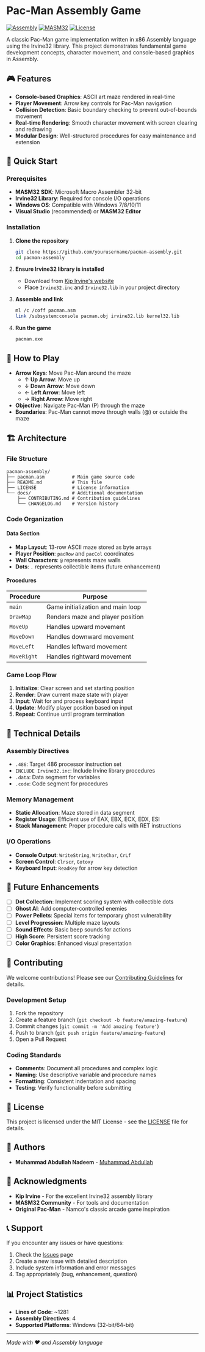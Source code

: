 # Pac-Man Assembly Game

[![Assembly](https://img.shields.io/badge/Assembly-x86-blue.svg)](https://en.wikipedia.org/wiki/X86_assembly_language)
[![MASM32](https://img.shields.io/badge/MASM32-Compatible-green.svg)](http://www.masm32.com/)
[![License](https://img.shields.io/badge/License-MIT-yellow.svg)](LICENSE)

A classic Pac-Man game implementation written in x86 Assembly language using the Irvine32 library. This project demonstrates fundamental game development concepts, character movement, and console-based graphics in Assembly.

## 🎮 Features

- **Console-based Graphics**: ASCII art maze rendered in real-time
- **Player Movement**: Arrow key controls for Pac-Man navigation
- **Collision Detection**: Basic boundary checking to prevent out-of-bounds movement
- **Real-time Rendering**: Smooth character movement with screen clearing and redrawing
- **Modular Design**: Well-structured procedures for easy maintenance and extension

## 🚀 Quick Start

### Prerequisites

- **MASM32 SDK**: Microsoft Macro Assembler 32-bit
- **Irvine32 Library**: Required for console I/O operations
- **Windows OS**: Compatible with Windows 7/8/10/11
- **Visual Studio** (recommended) or **MASM32 Editor**

### Installation

1. **Clone the repository**
   ```bash
   git clone https://github.com/yourusername/pacman-assembly.git
   cd pacman-assembly
   ```

2. **Ensure Irvine32 library is installed**
   - Download from [Kip Irvine's website](http://kipirvine.com/asm/)
   - Place `Irvine32.inc` and `Irvine32.lib` in your project directory

3. **Assemble and link**
   ```bash
   ml /c /coff pacman.asm
   link /subsystem:console pacman.obj irvine32.lib kernel32.lib
   ```

4. **Run the game**
   ```bash
   pacman.exe
   ```

## 🎯 How to Play

- **Arrow Keys**: Move Pac-Man around the maze
  - ↑ **Up Arrow**: Move up
  - ↓ **Down Arrow**: Move down
  - ← **Left Arrow**: Move left  
  - → **Right Arrow**: Move right
- **Objective**: Navigate Pac-Man (P) through the maze
- **Boundaries**: Pac-Man cannot move through walls (@) or outside the maze

## 🏗️ Architecture

### File Structure
```
pacman-assembly/
├── pacman.asm          # Main game source code
├── README.md           # This file
├── LICENSE             # License information
└── docs/               # Additional documentation
    ├── CONTRIBUTING.md # Contribution guidelines
    └── CHANGELOG.md    # Version history
```

### Code Organization

#### Data Section
- **Map Layout**: 13-row ASCII maze stored as byte arrays
- **Player Position**: `pacRow` and `pacCol` coordinates
- **Wall Characters**: `@` represents maze walls
- **Dots**: `.` represents collectible items (future enhancement)

#### Procedures

| Procedure | Purpose | 
|-----------|---------|
| `main` | Game initialization and main loop | 
| `DrawMap` | Renders maze and player position | 
| `MoveUp` | Handles upward movement | 
| `MoveDown` | Handles downward movement | 
| `MoveLeft` | Handles leftward movement | 
| `MoveRight` | Handles rightward movement | 

### Game Loop Flow

1. **Initialize**: Clear screen and set starting position
2. **Render**: Draw current maze state with player
3. **Input**: Wait for and process keyboard input
4. **Update**: Modify player position based on input
5. **Repeat**: Continue until program termination

## 🔧 Technical Details

### Assembly Directives
- `.486`: Target 486 processor instruction set
- `INCLUDE Irvine32.inc`: Include Irvine library procedures
- `.data`: Data segment for variables
- `.code`: Code segment for procedures

### Memory Management
- **Static Allocation**: Maze stored in data segment
- **Register Usage**: Efficient use of EAX, EBX, ECX, EDX, ESI
- **Stack Management**: Proper procedure calls with RET instructions

### I/O Operations
- **Console Output**: `WriteString`, `WriteChar`, `CrLf`
- **Screen Control**: `Clrscr`, `Gotoxy`
- **Keyboard Input**: `ReadKey` for arrow key detection

## 🚧 Future Enhancements

- [ ] **Dot Collection**: Implement scoring system with collectible dots
- [ ] **Ghost AI**: Add computer-controlled enemies
- [ ] **Power Pellets**: Special items for temporary ghost vulnerability
- [ ] **Level Progression**: Multiple maze layouts
- [ ] **Sound Effects**: Basic beep sounds for actions
- [ ] **High Score**: Persistent score tracking
- [ ] **Color Graphics**: Enhanced visual presentation

## 🤝 Contributing

We welcome contributions! Please see our [Contributing Guidelines](docs/CONTRIBUTING.md) for details.

### Development Setup
1. Fork the repository
2. Create a feature branch (`git checkout -b feature/amazing-feature`)
3. Commit changes (`git commit -m 'Add amazing feature'`)
4. Push to branch (`git push origin feature/amazing-feature`)
5. Open a Pull Request

### Coding Standards
- **Comments**: Document all procedures and complex logic
- **Naming**: Use descriptive variable and procedure names
- **Formatting**: Consistent indentation and spacing
- **Testing**: Verify functionality before submitting

## 📝 License

This project is licensed under the MIT License - see the [LICENSE](LICENSE) file for details.

## 👥 Authors

- **Muhammad Abdullah Nadeem**  - [Muhammad Abdullah](https://github.com/abdullahnadeem10-fast)

## 🙏 Acknowledgments

- **Kip Irvine** - For the excellent Irvine32 assembly library
- **MASM32 Community** - For tools and documentation
- **Original Pac-Man** - Namco's classic arcade game inspiration

## 📞 Support

If you encounter any issues or have questions:

1. Check the [Issues](https://github.com/yourusername/pacman-assembly/issues) page
2. Create a new issue with detailed description
3. Include system information and error messages
4. Tag appropriately (bug, enhancement, question)

## 📊 Project Statistics

- **Lines of Code**: ~1281
- **Assembly Directives**: 4
- **Supported Platforms**: Windows (32-bit/64-bit)

---

*Made with ❤️ and Assembly language*
